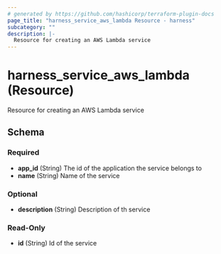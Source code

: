 ```yaml
---
# generated by https://github.com/hashicorp/terraform-plugin-docs
page_title: "harness_service_aws_lambda Resource - harness"
subcategory: ""
description: |-
  Resource for creating an AWS Lambda service
---
```


# harness_service_aws_lambda (Resource)

Resource for creating an AWS Lambda service



<!-- schema generated by tfplugindocs -->
## Schema

### Required

- **app_id** (String) The id of the application the service belongs to
- **name** (String) Name of the service

### Optional

- **description** (String) Description of th service

### Read-Only

- **id** (String) Id of the service


